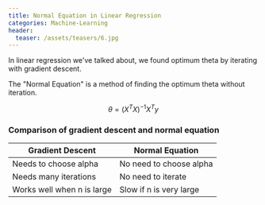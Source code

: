 ```yaml
---
title: Normal Equation in Linear Regression
categories: Machine-Learning
header:
  teaser: /assets/teasers/6.jpg
---
```


In linear regression we've talked about, we found optimum theta by iterating with gradient descent.

The "Normal Equation" is a method of finding the optimum theta without iteration.

$$\theta = (X^T X)^{-1}X^Ty$$

### Comparison of gradient descent and normal equation

|Gradient Descent|Normal Equation|
|---|---|
|Needs to choose alpha|No need to choose alpha|
|Needs many iterations   |No need to iterate   |
|Works well when n is large   | Slow if n is very large   |

